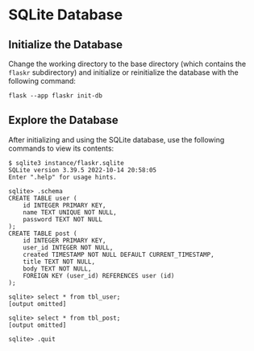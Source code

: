 # SQLite Database

## Initialize the Database

Change the working directory to the base directory (which contains the
`flaskr` subdirectory) and initialize or reinitialize the database with the
following command:

```shell
flask --app flaskr init-db
```

## Explore the Database

After initializing and using the SQLite database, use the following commands
to view its contents:

```shell
$ sqlite3 instance/flaskr.sqlite
SQLite version 3.39.5 2022-10-14 20:58:05
Enter ".help" for usage hints.

sqlite> .schema
CREATE TABLE user (
    id INTEGER PRIMARY KEY,
    name TEXT UNIQUE NOT NULL,
    password TEXT NOT NULL
);
CREATE TABLE post (
    id INTEGER PRIMARY KEY,
    user_id INTEGER NOT NULL,
    created TIMESTAMP NOT NULL DEFAULT CURRENT_TIMESTAMP,
    title TEXT NOT NULL,
    body TEXT NOT NULL,
    FOREIGN KEY (user_id) REFERENCES user (id)
);

sqlite> select * from tbl_user;
[output omitted]

sqlite> select * from tbl_post;
[output omitted]

sqlite> .quit
```
